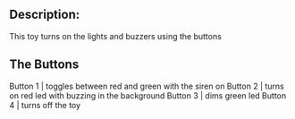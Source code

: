 ## Description:
This toy turns on the lights and buzzers using the buttons

## The Buttons
Button 1 | toggles between red and green with the siren on
Button 2 | turns on red led with buzzing in the background
Button 3 | dims green led
Button 4 | turns off the toy
